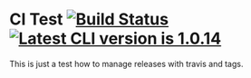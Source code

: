 # CI Test [![Build Status][travis-image]][travis-url] [![Latest CLI version is 1.0.14][cli-ver-img]][cli-dl-url]

This is just a test how to manage releases with travis and tags.

[travis-image]: https://travis-ci.com/rekire/ci-test.svg?branch=master
[travis-url]: https://travis-ci.com/rekire/ci-test
[cli-ver-img]: https://img.shields.io/badge/cli-1.0.14-blue "Latest CLI version is 1.0.14"
[cli-dl-url]: https://www.example.com